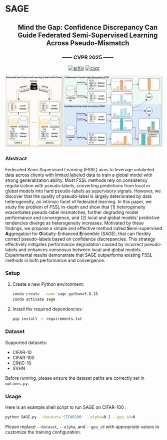 # SAGE

<div align="center">

<!-- Center-No-Ver-Bar-H1-H2 for GitHub, fork from https://gist.github.com/CodeByAidan/bb43bdb1c07c0933d8b67c23515fb912 -->
<div id="toc">
	<ul align="center" style="list-style: none">
		<summary>
			<h2> Mind the Gap: Confidence Discrepancy Can Guide Federated Semi-Supervised Learning
            Across Pseudo-Mismatch </h2>
			<h3> —— CVPR 2025 —— </h3>
		</summary>
	</ul>
</div>



[![arXiv](https://img.shields.io/badge/arXiv-2503.13227-b31b1b.svg)](https://arxiv.org/abs/2503.13227)
[![cvpr](https://img.shields.io/badge/CVPR-HomePage-blue)](https://cvpr.thecvf.com/virtual/2025/poster/33062)

![pipeline.png](pipeline.png)

</div>


### Abstract
Federated Semi-Supervised Learning (FSSL) aims to leverage unlabeled data across clients with limited labeled data to train a global model with strong generalization ability. Most FSSL methods rely on consistency regularization with pseudo-labels, converting predictions from local or global models into hard pseudo-labels as supervisory signals. However, we discover that the quality of pseudo-label is largely deteriorated by data heterogeneity, an intrinsic facet of federated learning. In this paper, we study the problem of FSSL in-depth and show that (1) heterogeneity exacerbates pseudo-label mismatches, further degrading model performance and convergence, and (2) local and global models' predictive tendencies diverge as heterogeneity increases. Motivated by these findings, we propose a simple and effective method called **S**emi-supervised **A**ggregation for **G**lobally-Enhanced **E**nsemble (SAGE), that can flexibly correct pseudo-labels based on confidence discrepancies. This strategy effectively mitigates performance degradation caused by incorrect pseudo-labels and enhances consensus between local and global models. Experimental results demonstrate that SAGE outperforms existing FSSL methods in both performance and convergence.

### Setup

1. Create a new Python environment:

   ```bash
   conda create --name sage python=3.8.18 
   conda activate sage
   ```

2. Install the required dependencies:

   ```bash
   pip install -r requirements.txt
   ```

### Dataset

Supported datasets:

* CIFAR-10
* CIFAR-100
* CINIC-10
* SVHN

Before running, please ensure the dataset paths are correctly set in `options.py`.

### Usage

Here is an example shell script to run SAGE on CIFAR-100 :

```bash
python SAGE.py --dataset='CIFAR100' --alpha=0.1 --gpu_id=0
```

Please replace `--dataset`, `--alpha`, and `--gpu_id` with appropriate values to customize the training configuration.



